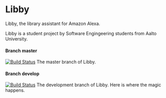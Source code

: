 # Libby
Libby, the library assistant for Amazon Alexa.

Libby is a student project by Software Engingeering students from Aalto University.

#### Branch master 
[![Build Status](https://travis-ci.org/NickKuts/Libby.png?branch=master)](https://travis-ci.org/NickKuts/Libby)
The master branch of Libby. 

#### Branch develop 
[![Build Status](https://travis-ci.org/NickKuts/Libby.png?branch=develop)](https://travis-ci.org/NickKuts/Libby)
The development branch of Libby. Here is where the magic happens.

